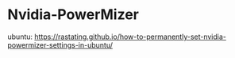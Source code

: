 # Nvidia-PowerMizer
ubuntu: https://rastating.github.io/how-to-permanently-set-nvidia-powermizer-settings-in-ubuntu/

